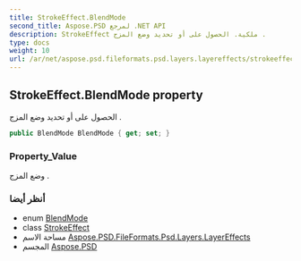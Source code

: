 ```yaml
---
title: StrokeEffect.BlendMode
second_title: Aspose.PSD لمرجع .NET API
description: StrokeEffect ملكية. الحصول على أو تحديد وضع المزج .
type: docs
weight: 10
url: /ar/net/aspose.psd.fileformats.psd.layers.layereffects/strokeeffect/blendmode/
---
```

## StrokeEffect.BlendMode property

الحصول على أو تحديد وضع المزج .

```csharp
public BlendMode BlendMode { get; set; }
```

### Property_Value

وضع المزج .

### أنظر أيضا

* enum [BlendMode](../../../aspose.psd.fileformats.core.blending/blendmode/)
* class [StrokeEffect](../)
* مساحة الاسم [Aspose.PSD.FileFormats.Psd.Layers.LayerEffects](../../strokeeffect/)
* المجسم [Aspose.PSD](../../../)


